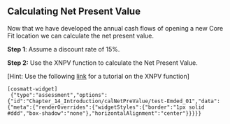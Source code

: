 ## Calculating Net Present Value 

Now that we have developed the annual cash flows of opening a new Core Fit location we can calculate the net present value.

**Step 1**: Assume a discount rate of 15%.

**Step 2:** Use the XNPV function to calculate the Net Present Value.

\[Hint: Use the following [link](https://exceljet.net/excel-functions/excel-xnpv-function) for a tutorial on the XNPV function\]

```
[cosmatt-widget]
 {"type":"assessment","options":{"id":"Chapter_14_Introduction/calNetPreValue/test-Emded_01","data":{"meta":{"renderOverrides":{"widgetStyles":{"border":"1px solid #ddd","box-shadow":"none"},"horizontalAlignment":"center"}}}}} 
```

